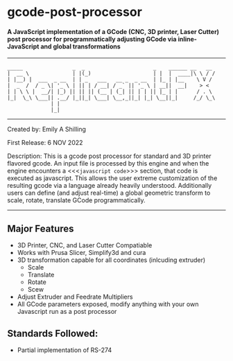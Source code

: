# gcode-post-processor
#### A JavaScript implementation of a GCode (CNC, 3D printer, Laser Cutter) post processor for programmatically adjusting GCode via inline-JavaScript and global transformations
***
    _____                _  _                      _    ______ __   __
    |  __ \              | |(_)                    | |  |  ____|\ \ / /
    | |__) |  ___  _ __  | | _   ___   __ _  _ __  | |_ | |__    \ V / 
    |  _  /  / _ \| '_ \ | || | / __| / _` || '_ \ | __||  __|    > <  
    | | \ \ |  __/| |_) || || || (__ | (_| || | | || |_ | |      / . \ 
    |_|  \_\ \___|| .__/ |_||_| \___| \__,_||_| |_| \__||_|     /_/ \_\
                  | |                                                  
                  |_|
***
Created by:     Emily A Shilling

First Release:  6 NOV 2022

Description:
                This is a gcode post processor for standard and 3D printer flavored gcode.  An input file is processed by this engine
                and when the engine encounters a <<\<```javascript code```\>>> section, that code is executed as javascript.  This allows the user
                extreme customization of the resulting gcode via a language already heavily understood. Additionally users can define (and adjust 
                real-time) a global geometric transform to scale, rotate, translate GCode programmatically.
***
## Major Features
* 3D Printer, CNC, and Laser Cutter Compatiable
* Works with Prusa Slicer, Simplify3d and cura
* 3D transformation capable for all coordinates (inlcuding extruder)
    * Scale
    * Translate
    * Rotate
    * Scew
* Adjust Extruder and Feedrate Multipliers 
* All GCode parameters exposed, modify anything with your own Javascript run as a post processor
## Standards Followed:

* Partial implementation of RS-274
